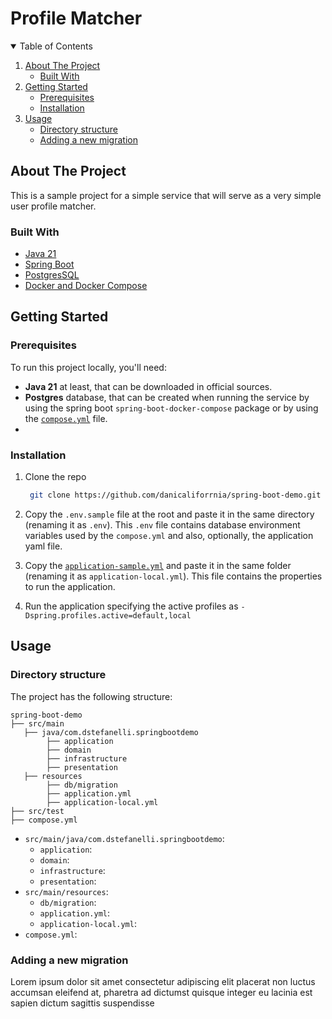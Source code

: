 <p align="center">
    <h1>Profile Matcher</h1>

<details open="open">
  <summary>Table of Contents</summary>
  <ol>
    <li>
      <a href="#about-the-project">About The Project</a>
      <ul>
        <li><a href="#built-with">Built With</a></li>
      </ul>
    </li>
    <li>
      <a href="#getting-started">Getting Started</a>
      <ul>
        <li><a href="#prerequisites">Prerequisites</a></li>
        <li><a href="#installation">Installation</a></li>
      </ul>
    </li>
    <li>
      <a href="#usage">Usage</a>
      <ul>
        <li><a href="#directory-structure">Directory structure</a></li>
        <li><a href="#adding-a-new-migration">Adding a new migration</a></li>
      </ul>
    </li>
  </ol>
</details>

## About The Project

This is a sample project for a simple service that will serve as a very simple user profile matcher.

### Built With

- [Java 21](https://jdk.java.net/)
- [Spring Boot](https://spring.io/projects/spring-boot)
- [PostgresSQL](https://www.postgresql.org/)
- [Docker and Docker Compose](https://www.docker.com/)

## Getting Started

### Prerequisites

To run this project locally, you'll need:

- **Java 21** at least, that can be downloaded in official sources.
- **Postgres** database, that can be created when running the service by using the spring boot
  `spring-boot-docker-compose`
  package or by using the [`compose.yml`](compose.yaml) file.
-

### Installation

1. Clone the repo

   ```sh
    git clone https://github.com/danicaliforrnia/spring-boot-demo.git
   ```

2. Copy the `.env.sample` file at the root and paste it in the same directory (renaming it as `.env`). This `.env` file
   contains database environment variables used by the `compose.yml` and also, optionally, the application yaml file.

3. Copy the [`application-sample.yml`](src/main/resources/application-local-sample.yml) and paste it in the same
   folder (renaming it as `application-local.yml`).
   This file contains the properties to run the application.

4. Run the application specifying the active profiles as `-Dspring.profiles.active=default,local`

## Usage

### Directory structure

The project has the following structure:

    spring-boot-demo
    ├── src/main
       ├── java/com.dstefanelli.springbootdemo
            ├── application
            ├── domain
            ├── infrastructure
            ├── presentation
       ├── resources
            ├── db/migration
            ├── application.yml
            ├── application-local.yml
    ├── src/test
    ├── compose.yml


- `src/main/java/com.dstefanelli.springbootdemo`:
  - `application`:
  - `domain`:
  - `infrastructure`:
  - `presentation`:
- `src/main/resources`:
  - `db/migration`:
  - `application.yml`:
  - `application-local.yml`:
- `compose.yml`:
    
### Adding a new migration

Lorem ipsum dolor sit amet consectetur adipiscing elit placerat non luctus accumsan eleifend at, pharetra ad dictumst quisque integer eu lacinia est sapien dictum sagittis suspendisse
